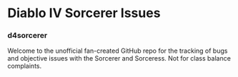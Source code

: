 # Diablo IV Sorcerer Issues
### d4sorcerer
Welcome to the unofficial fan-created GitHub repo for the tracking of bugs and objective issues with the Sorcerer and Sorceress. Not for class balance complaints.
